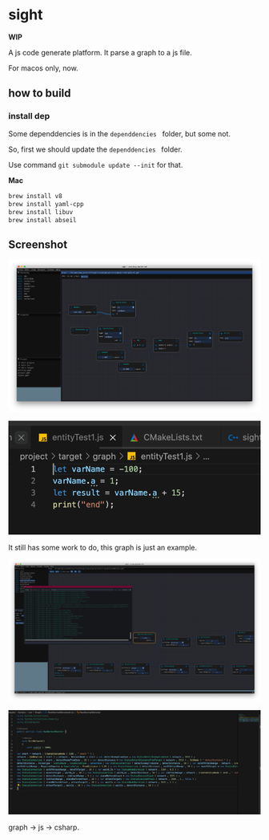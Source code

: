 # sight
**WIP**

A js code generate platform.  It parse a graph to a js file. 

For macos only, now. 



## how to build

### install dep

Some dependdencies is in the `dependdencies ` folder, but some not.

So, first we should update the `dependdencies ` folder. 

Use command `git submodule update --init` for that.

**Mac**

```shell
brew install v8
brew install yaml-cpp
brew install libuv
brew install abseil
```



## Screenshot

![example1](./docs/screenshot/example1.png)

![example1](./docs/screenshot/example1-js.png)

It still has some work to do, this graph is just an example.



![example2](./docs/screenshot/example2.png)

![example2-js](./docs/screenshot/example2-js.png)

graph -> js -> csharp.
